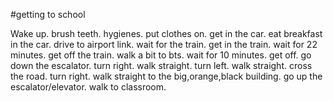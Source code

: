 #getting to school

Wake up.
brush teeth.
hygienes.
put clothes on.
get in the car.
eat breakfast in the car.
drive to airport link.
wait for the train.
get in the train.
wait for 22 minutes.
get off the train.
walk a bit to bts.
wait for 10 minutes.
get off.
go down the escalator.
turn right.
walk straight.
turn left.
walk straight.
cross the road.
turn right.
walk straight to the big,orange,black building.
go up the escalator/elevator.
walk to classroom.


